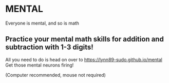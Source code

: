 # MENTAL

Everyone is mental, and so is math

## Practice your mental math skills for addition and subtraction with 1-3 digits!

All you need to do is head on over to https://lynn89-sudo.github.io/mental
Get those mental neurons firing!

(Computer recommended, mouse not required)